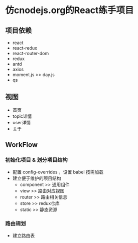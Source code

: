 # 仿cnodejs.org的React练手项目

## 项目依赖
- react
- react-redux
- react-router-dom
- redux
- antd
- axios
- moment.js >> day.js
- qs

## 视图
- 首页
- topic详情
- user详情
- 关于

## WorkFlow

### 初始化项目 & 划分项目结构
- 配置 config-overrides ，设置 babel 按需加载
- 建立便于维护的项目结构
    - component >> 通用组件
    - view >> 路由对应视图
    - router >> 路由相关信息
    - store >> redux仓库
    - static >> 静态资源

### 路由规划
- 建立路由表
